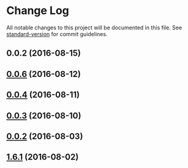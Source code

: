 # Change Log

All notable changes to this project will be documented in this file. See [standard-version](https://github.com/conventional-changelog/standard-version) for commit guidelines.

<a name="0.0.2"></a>
## 0.0.2 (2016-08-15)



<a name="0.0.6"></a>
## [0.0.6](https://github.com/ghepesdoru/babel-plugin-module-alias-rn/compare/v0.0.4...v0.0.6) (2016-08-12)



<a name="0.0.4"></a>
## [0.0.4](https://github.com/ghepesdoru/babel-plugin-module-alias-rn/compare/v0.0.3...v0.0.4) (2016-08-11)



<a name="0.0.3"></a>
## [0.0.3](https://github.com/ghepesdoru/babel-plugin-module-alias-rn/compare/v0.0.2...v0.0.3) (2016-08-10)



<a name="0.0.2"></a>
## [0.0.2](https://github.com/ghepesdoru/babel-plugin-module-alias-rn/compare/0.0.1-alpha.1...v0.0.2) (2016-08-03)



<a name="1.6.1"></a>
## [1.6.1](https://github.com/tleunen/babel-plugin-module-alias/compare/v1.6.0...v1.6.1) (2016-08-02)
